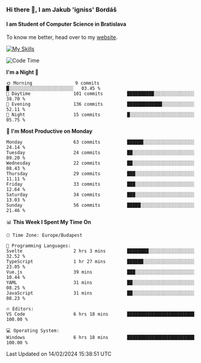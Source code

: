 ### Hi there 👋, I am Jakub 'igniss' Bordáš

#### I am Student of Computer Science in Bratislava
To know me better, head over to my [website](https://bordas.sk).

[![My Skills](https://skillicons.dev/icons?i=js,html,css,figma,svelte,java,kotlin,python,postgresql,typescript,nest,nodejs)](https://bordas.sk)


<!--START_SECTION:waka-->
![Code Time](http://img.shields.io/badge/Code%20Time-1%2C406%20hrs%2027%20mins-blue)

**I'm a Night 🦉** 

```text
🌞 Morning                9 commits           █░░░░░░░░░░░░░░░░░░░░░░░░   03.45 % 
🌆 Daytime                101 commits         ██████████░░░░░░░░░░░░░░░   38.70 % 
🌃 Evening                136 commits         █████████████░░░░░░░░░░░░   52.11 % 
🌙 Night                  15 commits          █░░░░░░░░░░░░░░░░░░░░░░░░   05.75 % 
```
📅 **I'm Most Productive on Monday** 

```text
Monday                   63 commits          ██████░░░░░░░░░░░░░░░░░░░   24.14 % 
Tuesday                  24 commits          ██░░░░░░░░░░░░░░░░░░░░░░░   09.20 % 
Wednesday                22 commits          ██░░░░░░░░░░░░░░░░░░░░░░░   08.43 % 
Thursday                 29 commits          ███░░░░░░░░░░░░░░░░░░░░░░   11.11 % 
Friday                   33 commits          ███░░░░░░░░░░░░░░░░░░░░░░   12.64 % 
Saturday                 34 commits          ███░░░░░░░░░░░░░░░░░░░░░░   13.03 % 
Sunday                   56 commits          █████░░░░░░░░░░░░░░░░░░░░   21.46 % 
```


📊 **This Week I Spent My Time On** 

```text
🕑︎ Time Zone: Europe/Budapest

💬 Programming Languages: 
Svelte                   2 hrs 3 mins        ████████░░░░░░░░░░░░░░░░░   32.52 % 
TypeScript               1 hr 27 mins        ██████░░░░░░░░░░░░░░░░░░░   23.05 % 
Vue.js                   39 mins             ███░░░░░░░░░░░░░░░░░░░░░░   10.44 % 
YAML                     31 mins             ██░░░░░░░░░░░░░░░░░░░░░░░   08.25 % 
JavaScript               31 mins             ██░░░░░░░░░░░░░░░░░░░░░░░   08.23 % 

🔥 Editors: 
VS Code                  6 hrs 18 mins       █████████████████████████   100.00 % 

💻 Operating System: 
Windows                  6 hrs 18 mins       █████████████████████████   100.00 % 
```


 Last Updated on 14/02/2024 15:38:51 UTC
<!--END_SECTION:waka-->
